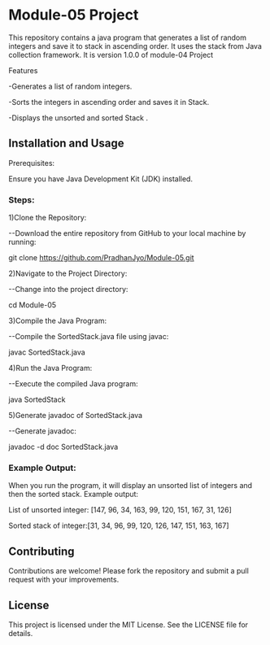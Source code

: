 # Module-05 Project

This repository contains a java program that generates a list of random integers and save it to stack in ascending order. It uses the stack from Java collection framework. It is version 1.0.0 of module-04 Project

Features

-Generates a list of random integers.

-Sorts the integers in ascending order and saves it in Stack.

-Displays the unsorted and sorted Stack .

## Installation and Usage
Prerequisites:

Ensure you have Java Development Kit (JDK) installed.

### Steps:
1)Clone the Repository:

--Download the entire repository from GitHub to your local machine by running:

git clone https://github.com/PradhanJyo/Module-05.git

2)Navigate to the Project Directory:

--Change into the project directory:

cd Module-05

3)Compile the Java Program:

--Compile the SortedStack.java file using javac:

javac SortedStack.java

4)Run the Java Program:

--Execute the compiled Java program:

java SortedStack

5)Generate javadoc of SortedStack.java

--Generate javadoc:

javadoc -d doc SortedStack.java

### Example Output:
When you run the program, it will display an unsorted list of integers and then the sorted stack. Example output:

List of unsorted integer: [147, 96, 34, 163, 99, 120, 151, 167, 31, 126]

Sorted stack of integer:[31, 34, 96, 99, 120, 126, 147, 151, 163, 167]

## Contributing
Contributions are welcome! Please fork the repository and submit a pull request with your improvements.

## License
This project is licensed under the MIT License. See the LICENSE file for details.
